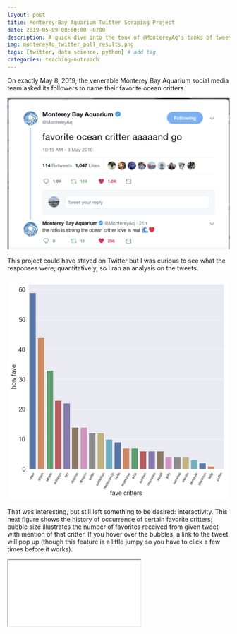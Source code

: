 ```yaml
---
layout: post
title: Monterey Bay Aquarium Twitter Scraping Project
date: 2019-05-09 00:00:00 -0700
description: A quick dive into the tank of @MontereyAq's tanks of tweets.
img: montereyAq_twitter_poll_results.png
tags: [twitter, data science, python] # add tag
categories: teaching-outreach
---
```


On exactly May 8, 2019, the venerable Monterey Bay Aquarium social media team asked its followers to name their favorite ocean critters.

![](../assets/img/for_posts/MontereyAqTwitter.png)

This project could have stayed on Twitter but I was curious to see what the responses were, quantitatively, so I ran an analysis on the tweets.

![](../assets/img/montereyAq_twitter_poll_results.png)

That was interesting, but still left something to be desired: interactivity. This next figure shows the history of occurrence of certain favorite critters; bubble size illustrates the number of favorites received from given tweet with mention of that critter. If you hover over the bubbles, a link to the tweet will pop up (though this feature is a little jumpy so you have to click a few times before it works).

<div class="resp-container">
    <iframe class="resp-iframe" src="../interactive-pages/montereyAq_twitter_critters.html"></iframe>
</div>
